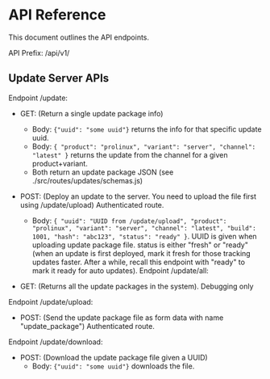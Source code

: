 # API Reference
This document outlines the API endpoints.

API Prefix: /api/v1/

## Update Server APIs
Endpoint /update:
* GET: (Return a single update package info)
    * Body: `{"uuid": "some uuid"}` returns the info for that specific update uuid.
    * Body: `{
                 "product": "prolinux",
                 "variant": "server",
                 "channel": "latest"
             }` returns the update from the channel for a given product+variant.
    * Both return an update package JSON (see ./src/routes/updates/schemas.js)

* POST: (Deploy an update to the server. You need to upload the file first using /update/upload) Authenticated route.
    *  Body: `{
                  "uuid": "UUID from /update/upload",
                  "product": "prolinux",
                  "variant": "server",
                  "channel": "latest",
                  "build": 1001,
                  "hash": "abc123",
                  "status": "ready"
              }`. UUID is given when uploading update package file. status is either "fresh" or "ready" (when an update is 
              first deployed, mark it fresh for those tracking updates faster. After a while, recall this endpoint with "ready"
               to mark it ready for auto updates). 
Endpoint /update/all:
* GET: (Returns all the update packages in the system). Debugging only

Endpoint /update/upload: 
* POST: (Send the update package file as form data with name "update_package") Authenticated route.
               
Endpoint /update/download: 
* POST: (Download the update package file given a UUID)
    * Body: `{"uuid": "some uuid"}` downloads the file.